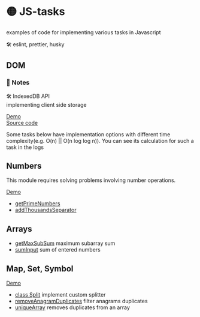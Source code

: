 # 🟡 JS-tasks

examples of code for implementing various tasks in Javascript

🛠️ eslint, prettier, husky

## DOM
### 📔 Notes 
🛠️ IndexedDB API  
implementing client side storage

[Demo](https://elenafrontend.github.io/js-tasks/src/dom/client-side-storage/indexeddb)  
[Source code](https://github.com/elenafrontend/js-tasks/tree/dom/src/dom/client-side-storage/indexeddb)

Some tasks below have implementation options with different time complexity(e.g. O(n) || O(n log log n)). You can see its calculation for such a task in the logs
## Numbers
This module requires solving problems involving number operations.  

[Demo](https://elenafrontend.github.io/js-tasks/src/types/numbers)
* [getPrimeNumbers](https://github.com/elenafrontend/js-tasks/tree/main/src/types/numbers/selection.js#L13) 
* [addThousandsSeparator](https://github.com/elenafrontend/js-tasks/tree/main/src/types/numbers/numFormat.js#L1) 

## Arrays
* [getMaxSubSum](https://github.com/elenafrontend/js-tasks/tree/main/src/arrays/sum.js#L22) maximum subarray sum
* [sumInput](https://github.com/elenafrontend/js-tasks/tree/main/src/arrays/sum.js#L2) sum of entered numbers


## Map, Set, Symbol
[Demo](https://elenafrontend.github.io/js-tasks/src/types)

* [class Split](https://github.com/elenafrontend/js-tasks/tree/main/src/types/symbol/index.js#L8) implement custom splitter
* [removeAnagramDuplicates](https://github.com/elenafrontend/js-tasks/tree/main/src/types/map/index.js#L3) filter anagrams duplicates
* [uniqueArray](https://github.com/elenafrontend/js-tasks/tree/main/src/types/set/index.js#L3) removes duplicates from an array